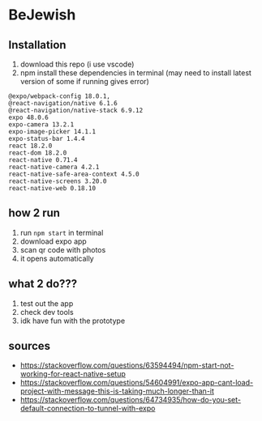# BeJewish

## Installation
1. download this repo (i use vscode)
2. npm install these dependencies in terminal (may need to install latest version of some if running gives error)
```
@expo/webpack-config 18.0.1,
@react-navigation/native 6.1.6
@react-navigation/native-stack 6.9.12
expo 48.0.6
expo-camera 13.2.1
expo-image-picker 14.1.1
expo-status-bar 1.4.4
react 18.2.0
react-dom 18.2.0
react-native 0.71.4
react-native-camera 4.2.1
react-native-safe-area-context 4.5.0
react-native-screens 3.20.0
react-native-web 0.18.10
```

## how 2 run
1. run ```npm start``` in terminal
2. download expo app
3. scan qr code with photos
4. it opens automatically

## what 2 do???
1. test out the app
2. check dev tools
3. idk have fun with the prototype

## sources
- https://stackoverflow.com/questions/63594494/npm-start-not-working-for-react-native-setup
- https://stackoverflow.com/questions/54604991/expo-app-cant-load-project-with-message-this-is-taking-much-longer-than-it
- https://stackoverflow.com/questions/64734935/how-do-you-set-default-connection-to-tunnel-with-expo
<br>
<br>
<!---
# pls donate so i can make full app (so i can pay for software developer team)
--->
